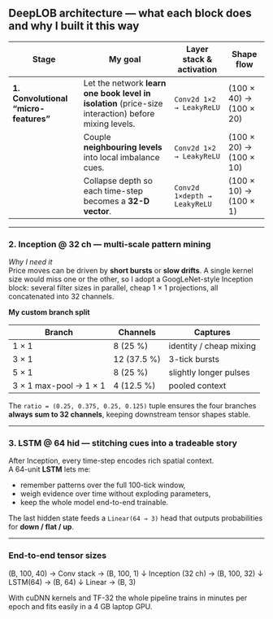 ## DeepLOB architecture — what each block does and why I built it this way

| Stage | My goal | Layer stack & activation | Shape flow |
|-------|---------|--------------------------|------------|
| **1. Convolutional “micro-features”** | Let the network **learn one book level in isolation** (price-size interaction) before mixing levels. | `Conv2d 1×2 → LeakyReLU` | (100 × 40) → (100 × 20) |
| | Couple **neighbouring levels** into local imbalance cues. | `Conv2d 1×2 → LeakyReLU` | (100 × 20) → (100 × 10) |
| | Collapse depth so each time-step becomes a **32-D vector**. | `Conv2d 1×depth → LeakyReLU` | (100 × 10) → (100 × 1) |

---

### 2. Inception @ 32 ch — multi-scale pattern mining

*Why I need it*  
Price moves can be driven by **short bursts** or **slow drifts**. A single kernel size would miss one or the other, so I adopt a GoogLeNet-style Inception block: several filter sizes in parallel, cheap 1 × 1 projections, all concatenated into 32 channels.

**My custom branch split**

| Branch | Channels | Captures |
|--------|----------|----------|
| 1 × 1 | 8 (25 %) | identity / cheap mixing |
| 3 × 1 | 12 (37.5 %) | 3-tick bursts |
| 5 × 1 | 8 (25 %) | slightly longer pulses |
| 3 × 1 max-pool → 1 × 1 | 4 (12.5 %) | pooled context |

The `ratio = (0.25, 0.375, 0.25, 0.125)` tuple ensures the four branches **always sum to 32 channels**, keeping downstream tensor shapes stable.

---

### 3. LSTM @ 64 hid — stitching cues into a tradeable story

After Inception, every time-step encodes rich spatial context.  
A 64-unit **LSTM** lets me:

* remember patterns over the full 100-tick window,  
* weigh evidence over time without exploding parameters,  
* keep the whole model end-to-end trainable.

The last hidden state feeds a `Linear(64 → 3)` head that outputs probabilities for **down / flat / up**.

---

### End-to-end tensor sizes

(B, 100, 40) → Conv stack → (B, 100, 1)
↓
Inception (32 ch) → (B, 100, 32)
↓
LSTM(64) → (B, 64)
↓
Linear → (B, 3)

With cuDNN kernels and TF-32 the whole pipeline trains in minutes per epoch and fits easily in a 4 GB laptop GPU.
